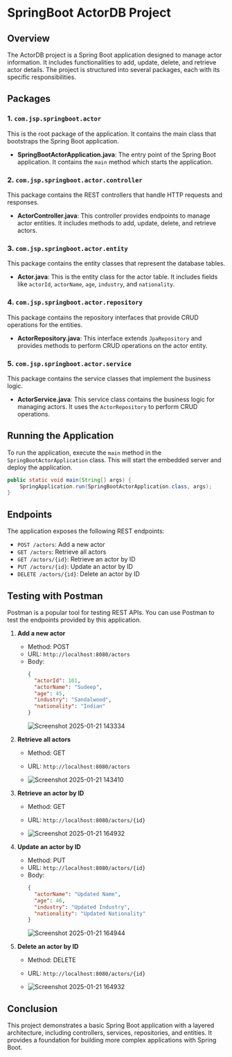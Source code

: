 # SpringBoot ActorDB Project

## Overview
The ActorDB project is a Spring Boot application designed to manage actor information. It includes functionalities to add, update, delete, and retrieve actor details. The project is structured into several packages, each with its specific responsibilities.

## Packages

### 1. `com.jsp.springboot.actor`
This is the root package of the application. It contains the main class that bootstraps the Spring Boot application.

- **SpringBootActorApplication.java**: The entry point of the Spring Boot application. It contains the `main` method which starts the application.

### 2. `com.jsp.springboot.actor.controller`
This package contains the REST controllers that handle HTTP requests and responses.

- **ActorController.java**: This controller provides endpoints to manage actor entities. It includes methods to add, update, delete, and retrieve actors.

### 3. `com.jsp.springboot.actor.entity`
This package contains the entity classes that represent the database tables.

- **Actor.java**: This is the entity class for the actor table. It includes fields like `actorId`, `actorName`, `age`, `industry`, and `nationality`.

### 4. `com.jsp.springboot.actor.repository`
This package contains the repository interfaces that provide CRUD operations for the entities.

- **ActorRepository.java**: This interface extends `JpaRepository` and provides methods to perform CRUD operations on the actor entity.

### 5. `com.jsp.springboot.actor.service`
This package contains the service classes that implement the business logic.

- **ActorService.java**: This service class contains the business logic for managing actors. It uses the `ActorRepository` to perform CRUD operations.

## Running the Application
To run the application, execute the `main` method in the `SpringBootActorApplication` class. This will start the embedded server and deploy the application.

```java
public static void main(String[] args) {
    SpringApplication.run(SpringBootActorApplication.class, args);
}
```

## Endpoints
The application exposes the following REST endpoints:

- `POST /actors`: Add a new actor
- `GET /actors`: Retrieve all actors
- `GET /actors/{id}`: Retrieve an actor by ID
- `PUT /actors/{id}`: Update an actor by ID
- `DELETE /actors/{id}`: Delete an actor by ID

## Testing with Postman
Postman is a popular tool for testing REST APIs. You can use Postman to test the endpoints provided by this application.

1. **Add a new actor**
   - Method: POST
   - URL: `http://localhost:8080/actors`
   - Body: 
     ```json
     {
       "actorId": 101,
       "actorName": "Sudeep",
       "age": 45,
       "industry": "Sandalwood",
       "nationality": "Indian"
     }
     ```
     ![Screenshot 2025-01-21 143334](https://github.com/user-attachments/assets/5da8a8ba-ad4f-43d7-bab0-aaaf40e0c096)


2. **Retrieve all actors**
   - Method: GET
   - URL: `http://localhost:8080/actors`
  
   - ![Screenshot 2025-01-21 143410](https://github.com/user-attachments/assets/8a045506-5bc2-4bb0-bbe2-5d635e3f56a0)


3. **Retrieve an actor by ID**
   - Method: GET
   - URL: `http://localhost:8080/actors/{id}`
  
   - ![Screenshot 2025-01-21 164932](https://github.com/user-attachments/assets/edb1f136-907f-47f8-ba1d-8b55739a2d21)


4. **Update an actor by ID**
   - Method: PUT
   - URL: `http://localhost:8080/actors/{id}`
   - Body: 
     ```json
     {
       "actorName": "Updated Name",
       "age": 46,
       "industry": "Updated Industry",
       "nationality": "Updated Nationality"
     }
     ```
     ![Screenshot 2025-01-21 164944](https://github.com/user-attachments/assets/b00524f2-afc5-416a-a423-ffd8b02a384d)


5. **Delete an actor by ID**
   - Method: DELETE
   - URL: `http://localhost:8080/actors/{id}`
  
   - ![Screenshot 2025-01-21 164932](https://github.com/user-attachments/assets/24d50e81-4121-42ce-ad6c-23b9c8c9e47c)


## Conclusion
This project demonstrates a basic Spring Boot application with a layered architecture, including controllers, services, repositories, and entities. It provides a foundation for building more complex applications with Spring Boot.
